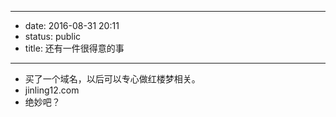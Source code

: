 - --
- date: 2016-08-31 20:11
- status: public
- title: 还有一件很得意的事
- --
- 买了一个域名，以后可以专心做红楼梦相关。
- jinling12.com
- 绝妙吧？
